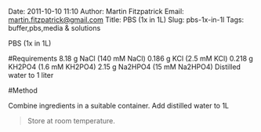Date: 2011-10-10 11:10
Author: Martin Fitzpatrick
Email: martin.fitzpatrick@gmail.com
Title: PBS (1x in 1L)
Slug: pbs-1x-in-1l
Tags: buffer,pbs,media &amp; solutions

PBS (1x in 1L)





#Requirements
 8.18 g NaCl  (140 mM NaCl)
 0.186 g KCl (2.5 mM KCl)
 0.218 g KH2PO4 (1.6 mM KH2PO4)
 2.15 g Na2HPO4 (15 mM Na2HPO4) 
Distilled water to 1 liter 

#Method

Combine ingredients in a suitable container. Add distilled water to 1L


>Store at room temperature.






